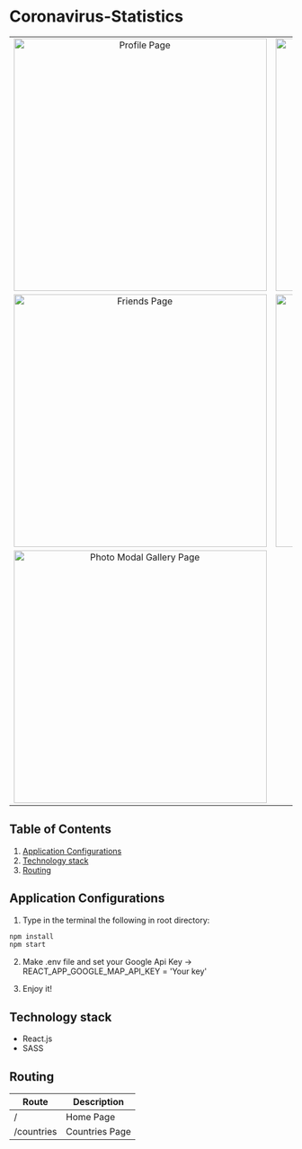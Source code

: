 # Coronavirus-Statistics

<table>
  <tbody>
    <tr>
      <td align="center" valign="middle"> 
        <img width="450px" src="https://res.cloudinary.com/dxxq5xtsy/image/upload/v1576372203/profile-page_ll4kvu.png" alt="Profile Page" />
      </td>
      <td align="center" valign="middle"> 
        <img width="450px" src="https://res.cloudinary.com/dxxq5xtsy/image/upload/v1576372202/private-home-page_crynmr.png" alt="Home Page" />
      </td>
      <td align="center" valign="middle"> 
        <img width="450px" src="https://res.cloudinary.com/dxxq5xtsy/image/upload/v1576372202/guest-home-page_rsqulo.png" alt="Guest Home Page" />
      </td>
       <td align="center" valign="middle"> 
        <img width="450px" src="https://res.cloudinary.com/dxxq5xtsy/image/upload/v1576372202/gallery_oitukn.png" alt="Gallery Page" />
      </td>
    </tr>
    <tr>
      <td align="center" valign="middle"> 
        <img width="450px" src="https://res.cloudinary.com/dxxq5xtsy/image/upload/v1576500079/friends_mywxry.png" alt="Friends Page" />
      </td>
      <td align="center" valign="middle"> 
        <img width="450px" src="https://res.cloudinary.com/dxxq5xtsy/image/upload/v1576372202/about_cmimmy.png" alt="About Page" />
      </td>
       <td align="center" valign="middle"> 
        <img width="450px" src="https://res.cloudinary.com/dxxq5xtsy/image/upload/v1576372203/search_jpl3jw.png" alt="Search Page" />
      </td>
      <td align="center" valign="middle"> 
        <img width="450px" src="https://res.cloudinary.com/dxxq5xtsy/image/upload/v1576417977/comments_bsn85a.png" alt="Comments" />
      </td>
    </tr>
    <tr>
      <td align="center" valign="middle"> 
        <img width="450px" src="https://res.cloudinary.com/dxxq5xtsy/image/upload/v1576417977/photo-modal_rmacce.png" alt="Photo Modal Gallery Page" />
      </td>
    </tr>
  </tbody>
</table>


## Table of Contents
1. [Application Configurations](https://github.com/Ovardov/Coronavirus-Statistick#application-configurations)
2. [Technology stack](https://github.com/Ovardov/Coronavirus-Statistic#technology-stack)
3. [Routing](https://github.com/Ovardov/Coronavirus-Statistick#routing)

## Application Configurations
1. Type in the terminal the following in root directory:
```bash
npm install
npm start
```
2. Make .env file and set your Google Api Key -> REACT_APP_GOOGLE_MAP_API_KEY = 'Your key'

3. Enjoy it!

## Technology stack
- React.js
- SASS

## Routing
Route | Description
------|------------|
/ | Home Page
/countries | Countries Page

